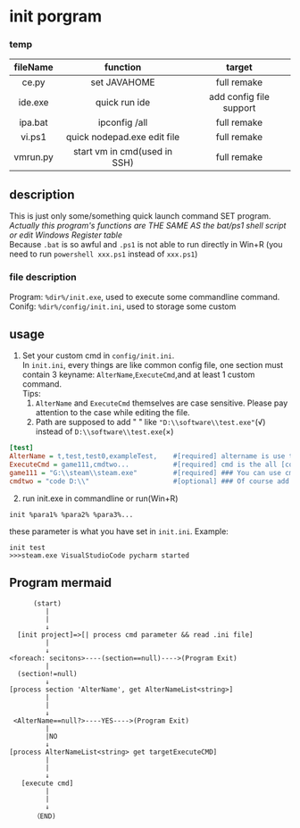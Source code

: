﻿# init porgram

### temp
|fileName|function|target|
|:----:|:----:|:----:|
| ce.py  | set JAVAHOME | full remake|
| ide.exe | quick run ide| add config file support|
| ipa.bat | ipconfig /all| full remake|
| vi.ps1| quick nodepad.exe edit file| full remake|
|vmrun.py| start vm in cmd(used in SSH)| full remake|




## description

This is just only some/something quick launch command SET program.  
<em>Actually this program's functions are THE SAME AS the bat/ps1 shell script or edit Windows Register table</em>   
Because ```.bat``` is so awful and ```.ps1``` is not able to run directly in Win+R (you need to
run ```powershell xxx.ps1``` instead of ```xxx.ps1```)    
### file description
Program: ```%dir%/init.exe```, used to execute some commandline command.  
Conifg: ```%dir%/config/init.ini```, used to storage some custom

## usage

1. Set your custom cmd in ```config/init.ini```.  
    In ``init.ini``, every things are like common config file, one section must contain 3 keyname: ```AlterName```,```ExecuteCmd```,and at least 1 custom command.  
    Tips:
    1. ```AlterName``` and ```ExecuteCmd```  themselves are case sensitive. Please pay attention to the case while editing the file.  
    2. Path are supposed to add " " like ```"D:\\software\\test.exe"```(√) instead of ```D:\\software\\test.exe```(×) 
   



```ini
[test]
AlterName = t,test,test0,exampleTest,    #[required] altername is use to execute as parameter
ExecuteCmd = game111,cmdtwo...           #[required] cmd is the all [commandline commands] will be executed and linked to the name you set below
game111 = "G:\\steam\\steam.exe"         #[required] ### You can use cmd to start some software
cmdtwo = "code D:\\"                     #[optional] ### Of course add some parameters is enabled
```

2. run init.exe in commandline or run(Win+R)

```shell   
init %para1% %para2% %para3%...
```

these parameter is what you have set in ```init.ini```. Example:

```
init test
>>>steam.exe VisualStudioCode pycharm started
```

## Program mermaid
```flow
      (start)
         |
         |
         ↓
  [init project]=>[| process cmd parameter && read .ini file]
         |
         ↓
<foreach: secitons>----(section==null)---->(Program Exit)
         | 
  (section!=null)
         ↓   
[process section 'AlterName', get AlterNameList<string>]
         |
         |
         ↓
 <AlterName==null?>----YES---->(Program Exit)
         |
         |NO
         ↓
[process AlterNameList<string> get targetExecuteCMD]
         |
         |
         ↓
   [execute cmd]
         |
         |
         ↓
      （END)


```
